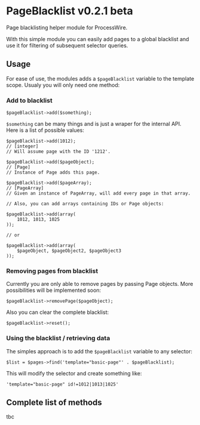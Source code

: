 # PageBlacklist v0.2.1 beta

Page blacklisting helper module for ProcessWire.

With this simple module you can easily add pages to a global blacklist and use it for filtering of subsequent selector queries.

## Usage

For ease of use, the modules adds a ```$pageBlacklist``` variable to the template scope. Usualy you will only need one method:

### Add to blacklist

    $pageBlacklist->add($something);

```$something``` can be many things and is just a wraper for the internal API. Here is a list of possible values:

    $pageBlacklist->add(1012); 
    // [integer]
    // Will assume page with the ID '1212'.
    
    $pageBlacklist->add($pageObject); 
    // [Page]
    // Instance of Page adds this page.
    
    $pageBlacklist->add($pageArray); 
    // [PageArray]
    // Given an instance of PageArray, will add every page in that array.
    
    // Also, you can add arrays containing IDs or Page objects:
    
    $pageBlacklist->add(array(
        1012, 1013, 1025
    ));
    
    // or
    
    $pageBlacklist->add(array(
        $pageObject, $pageObject2, $pageObject3
    ));

### Removing pages from blacklist

Currently you are only able to remove pages by passing Page objects. More possibilities will be implemented soon:

    $pageBlacklist->removePage($pageObject);

Also you can clear the complete blacklist:

    $pageBlacklist->reset();

### Using the blacklist / retrieving data

The simples approach is to add the ```$pageBlacklist``` variable to any selector:

    $list = $pages->find('template="basic-page"' . $pageBlacklist);

This will modify the selector and create something like:

    'template="basic-page" id!=1012|1013|1025'

## Complete list of methods

tbc